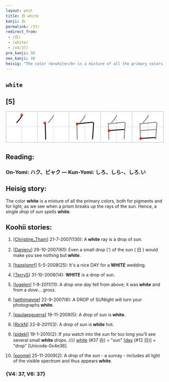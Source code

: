 ```yaml
---
layout: post
title: 白 white
kanji: 白
permalink: /37/
redirect_from:
 - /白/
 - /white/
 - /v4/37/
pre_kanji: 36
nex_kanji: 38
heisig: "The color <b>white</b> is a mixture of all the primary colors, both for pigments and for light, as we see when a prism breaks up the rays of the sun. Hence, a single <i>drop</i> of <i>sun</i> spells <b>white</b>."
---
```


## `white`

## [5]

<div class="stroke"><img src="../images/E799BD.png" /></div>

## Reading:

### On-Yomi: ハク、ビャク &mdash; Kun-Yomi: しろ、しら-、しろ.い

## Heisig story:

The color <b>white</b> is a mixture of all the primary colors, both for pigments and for light, as we see when a prism breaks up the rays of the sun. Hence, a single <i>drop</i> of <i>sun</i> spells <b>white</b>.

## Koohii stories:

1) [<a href="http://kanji.koohii.com/profile/Christine_Tham">Christine_Tham</a>] 21-7-2007(130): A<strong> white</strong> ray is a drop of sun.

2) [<a href="http://kanji.koohii.com/profile/Danieru">Danieru</a>] 29-10-2007(61): Even a small drop (&#039;) of the sun ( 日 ) would make you see nothing but<strong> white</strong>.

3) [<a href="http://kanji.koohii.com/profile/hazelsmrf">hazelsmrf</a>] 5-5-2008(25): It&#039;s a nice DAY for a<strong> WHITE</strong> wedding.

4) [<a href="http://kanji.koohii.com/profile/TerryS">TerryS</a>] 31-10-2008(14): <strong>WHITE</strong> is a drop of sun.

5) [<a href="http://kanji.koohii.com/profile/lugelen">lugelen</a>] 1-9-2011(11): A <em>drop</em> one <em>day</em> fell from above; it was<strong> white</strong> and from a <em>dove</em>... gross.

6) [<a href="http://kanji.koohii.com/profile/sethimayne">sethimayne</a>] 22-9-2007(6): A DROP of SUNlight will turn your photographs<strong> white</strong>.

7) [<a href="http://kanji.koohii.com/profile/paulaesguerra">paulaesguerra</a>] 19-11-2009(5): A drop of sun is<strong> white</strong>.

8) [<a href="http://kanji.koohii.com/profile/RickN">RickN</a>] 22-8-2011(3): A drop of sun is<strong> white</strong> hot.

9) [<a href="http://kanji.koohii.com/profile/pjdekl">pjdekl</a>] 19-1-2010(2): If you watch into the <em>sun</em> for too long you’ll see several small<strong> white</strong> <em>drop</em>s. //// <a href="../v4/37">white</a> (#37 白) = &quot;sun&quot; [<a href="../v4/12">day</a> (#12 日)] + &quot;drop&quot; [Unicode-0x4e36].

10) [<a href="http://kanji.koohii.com/profile/poome">poome</a>] 25-11-2009(2): A <em>drop</em> of the <em>sun</em> - a sunray - includes all light of the visible spectrum and thus appears<strong> white</strong>.

### {V4: 37, V6: 37}
